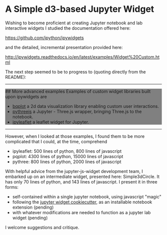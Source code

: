# A Simple d3-based Jupyter Widget

Wishing to become proficient at creating Jupyter notebook and lab interactive widgets
I studied the documentation offered here:

  https://github.com/ipython/ipywidgets

and the detailed, incremental presentation provided here:

  http://ipywidgets.readthedocs.io/en/latest/examples/Widget%20Custom.html

The next step seemed to be to progress to (quoting directly from the README):

<hr>
<div style="background-color: grey">
## More advanced examples
Examples of custom widget libraries built upon ipywidgets are

- [bqplot](https://github.com/bloomberg/bqplot) a 2d data visualization library
  enabling custom user interactions.
- [pythreejs](https://github.com/jovyan/pythreejs) a Jupyter - Three.js wrapper,
  bringing Three.js to the notebook.
- [ipyleaflet](https://github.com/ellisonbg/ipyleaflet) a leaflet widget for Jupyter.
</div>
<hr>

However, when I looked at those examples, I found them to be more complicated
that I could, at the time, comprehend

  - ipyleaflet:  500 lines of python, 800 lines of javascript
  - pqplot: 4300 lines of python, 15000 lines of javascript
  - pythree: 800 lines of python, 2000 lines of javascript

With helpful advice from the jupyter-js-widget development team, I embarked up on
an intermediate widget, presented here: Simple3dCircle.  It has only 70 lines of python,
and 143 lines of javascript.  I present it in three forms:

 - self-contained within a single jupyter notebook, using javascript "magic"
 - following the [jupyter widget cookiecutter](https://github.com/jupyter/widget-cookiecutter),
   as an installable notebook extension (pending)
 - with whatever modifications are needed to function as a jupyter lab widget (pending)

I welcome suggestions and critique.
